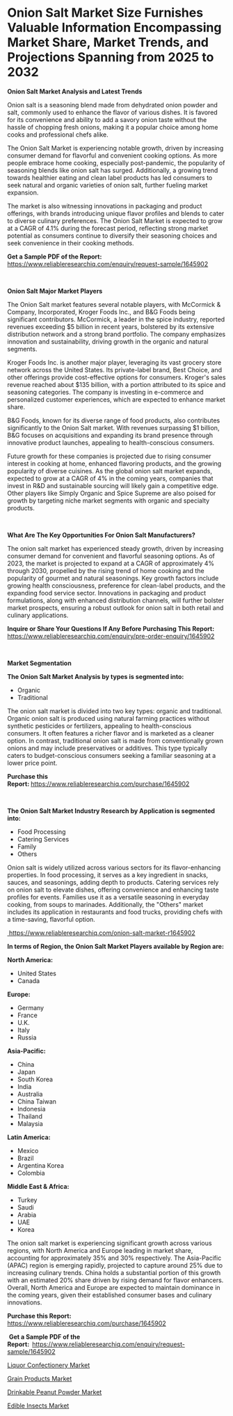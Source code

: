 <p><h1>Onion Salt Market Size Furnishes Valuable Information Encompassing Market Share, Market Trends, and Projections Spanning from 2025 to 2032</h1></p><p><strong>Onion Salt Market Analysis and Latest Trends</strong></p>
<p><p>Onion salt is a seasoning blend made from dehydrated onion powder and salt, commonly used to enhance the flavor of various dishes. It is favored for its convenience and ability to add a savory onion taste without the hassle of chopping fresh onions, making it a popular choice among home cooks and professional chefs alike.</p><p>The Onion Salt Market is experiencing notable growth, driven by increasing consumer demand for flavorful and convenient cooking options. As more people embrace home cooking, especially post-pandemic, the popularity of seasoning blends like onion salt has surged. Additionally, a growing trend towards healthier eating and clean label products has led consumers to seek natural and organic varieties of onion salt, further fueling market expansion.</p><p>The market is also witnessing innovations in packaging and product offerings, with brands introducing unique flavor profiles and blends to cater to diverse culinary preferences. The Onion Salt Market is expected to grow at a CAGR of 4.1% during the forecast period, reflecting strong market potential as consumers continue to diversify their seasoning choices and seek convenience in their cooking methods.</p></p>
<p><strong>Get a Sample PDF of the Report:&nbsp;</strong> <a href="https://www.reliableresearchiq.com/enquiry/request-sample/1645902?utm_campaign=1123&utm_medium=2&utm_source=Github&utm_content=ia&utm_term=14022025&utm_id=onion-salt">https://www.reliableresearchiq.com/enquiry/request-sample/1645902</a></p>
<p>&nbsp;</p>
<p><strong>Onion Salt Major Market Players</strong></p>
<p><p>The Onion Salt market features several notable players, with McCormick & Company, Incorporated, Kroger Foods Inc., and B&G Foods being significant contributors. McCormick, a leader in the spice industry, reported revenues exceeding $5 billion in recent years, bolstered by its extensive distribution network and a strong brand portfolio. The company emphasizes innovation and sustainability, driving growth in the organic and natural segments.</p><p>Kroger Foods Inc. is another major player, leveraging its vast grocery store network across the United States. Its private-label brand, Best Choice, and other offerings provide cost-effective options for consumers. Kroger's sales revenue reached about $135 billion, with a portion attributed to its spice and seasoning categories. The company is investing in e-commerce and personalized customer experiences, which are expected to enhance market share.</p><p>B&G Foods, known for its diverse range of food products, also contributes significantly to the Onion Salt market. With revenues surpassing $1 billion, B&G focuses on acquisitions and expanding its brand presence through innovative product launches, appealing to health-conscious consumers.</p><p>Future growth for these companies is projected due to rising consumer interest in cooking at home, enhanced flavoring products, and the growing popularity of diverse cuisines. As the global onion salt market expands, expected to grow at a CAGR of 4% in the coming years, companies that invest in R&D and sustainable sourcing will likely gain a competitive edge. Other players like Simply Organic and Spice Supreme are also poised for growth by targeting niche market segments with organic and specialty products.</p></p>
<p>&nbsp;</p>
<p><strong>What Are The Key Opportunities For Onion Salt Manufacturers?</strong></p>
<p><p>The onion salt market has experienced steady growth, driven by increasing consumer demand for convenient and flavorful seasoning options. As of 2023, the market is projected to expand at a CAGR of approximately 4% through 2030, propelled by the rising trend of home cooking and the popularity of gourmet and natural seasonings. Key growth factors include growing health consciousness, preference for clean-label products, and the expanding food service sector. Innovations in packaging and product formulations, along with enhanced distribution channels, will further bolster market prospects, ensuring a robust outlook for onion salt in both retail and culinary applications.</p></p>
<p><strong>Inquire or Share Your Questions If Any Before Purchasing This Report:</strong> <a href="https://www.reliableresearchiq.com/enquiry/pre-order-enquiry/1645902?utm_campaign=1123&utm_medium=2&utm_source=Github&utm_content=ia&utm_term=14022025&utm_id=onion-salt">https://www.reliableresearchiq.com/enquiry/pre-order-enquiry/1645902</a></p>
<p>&nbsp;</p>
<p><strong>Market Segmentation</strong></p>
<p><strong>The Onion Salt Market Analysis by types is segmented into:</strong></p>
<p><ul><li>Organic</li><li>Traditional</li></ul></p>
<p><p>The onion salt market is divided into two key types: organic and traditional. Organic onion salt is produced using natural farming practices without synthetic pesticides or fertilizers, appealing to health-conscious consumers. It often features a richer flavor and is marketed as a cleaner option. In contrast, traditional onion salt is made from conventionally grown onions and may include preservatives or additives. This type typically caters to budget-conscious consumers seeking a familiar seasoning at a lower price point.</p></p>
<p><strong>Purchase this Report:&nbsp;</strong><a href="https://www.reliableresearchiq.com/purchase/1645902?utm_campaign=1123&utm_medium=2&utm_source=Github&utm_content=ia&utm_term=14022025&utm_id=onion-salt">https://www.reliableresearchiq.com/purchase/1645902</a></p>
<p>&nbsp;</p>
<p><strong>The Onion Salt Market Industry Research by Application is segmented into:</strong></p>
<p><ul><li>Food Processing</li><li>Catering Services</li><li>Family</li><li>Others</li></ul></p>
<p><p>Onion salt is widely utilized across various sectors for its flavor-enhancing properties. In food processing, it serves as a key ingredient in snacks, sauces, and seasonings, adding depth to products. Catering services rely on onion salt to elevate dishes, offering convenience and enhancing taste profiles for events. Families use it as a versatile seasoning in everyday cooking, from soups to marinades. Additionally, the "Others" market includes its application in restaurants and food trucks, providing chefs with a time-saving, flavorful option.</p></p>
<p><a href="https://www.reliableresearchiq.com/onion-salt-market-r1645902?utm_campaign=1123&utm_medium=2&utm_source=Github&utm_content=ia&utm_term=14022025&utm_id=onion-salt">&nbsp;https://www.reliableresearchiq.com/onion-salt-market-r1645902</a></p>
<p><strong>In terms of Region, the Onion Salt Market Players available by Region are:</strong></p>
<p>
    <p> <strong> North America: </strong>
        <ul>
            <li>United States</li>
            <li>Canada</li>
        </ul>
        </p> 
    <p> <strong> Europe: </strong>
        <ul>
            <li>Germany</li>
            <li>France</li>
            <li>U.K.</li>
            <li>Italy</li>
            <li>Russia</li>
        </ul>
        </p> 
    <p> <strong> Asia-Pacific: </strong>
        <ul>
            <li>China</li>
            <li>Japan</li>
            <li>South Korea</li>
            <li>India</li>
            <li>Australia</li>
            <li>China Taiwan</li>
            <li>Indonesia</li>
            <li>Thailand</li>
            <li>Malaysia</li>
        </ul>
        </p> 
    <p> <strong> Latin America: </strong>
        <ul>
            <li>Mexico</li>
            <li>Brazil</li>
            <li>Argentina Korea</li>
            <li>Colombia</li>
        </ul>
        </p> 
    <p> <strong> Middle East & Africa: </strong>
        <ul>
            <li>Turkey</li>
            <li>Saudi</li>
            <li>Arabia</li>
            <li>UAE</li>
            <li>Korea</li>
        </ul>
    </p>
    </p>
<p><p>The onion salt market is experiencing significant growth across various regions, with North America and Europe leading in market share, accounting for approximately 35% and 30% respectively. The Asia-Pacific (APAC) region is emerging rapidly, projected to capture around 25% due to increasing culinary trends. China holds a substantial portion of this growth with an estimated 20% share driven by rising demand for flavor enhancers. Overall, North America and Europe are expected to maintain dominance in the coming years, given their established consumer bases and culinary innovations.</p></p>
<p><strong>Purchase this Report: </strong><a href="https://www.reliableresearchiq.com/purchase/1645902?utm_campaign=1123&utm_medium=2&utm_source=Github&utm_content=ia&utm_term=14022025&utm_id=onion-salt">https://www.reliableresearchiq.com/purchase/1645902</a></p>
<p>&nbsp;<strong>Get a Sample PDF of the Report:&nbsp;&nbsp;</strong><a href="https://www.reliableresearchiq.com/enquiry/request-sample/1645902?utm_campaign=1123&utm_medium=2&utm_source=Github&utm_content=ia&utm_term=14022025&utm_id=onion-salt">https://www.reliableresearchiq.com/enquiry/request-sample/1645902</a></p>
<p><strong></strong></p>
<p><p><a href="https://github.com/tanckfelli84/Market-Research-Report-List-1/blob/main/liquor-confectionery-market.md?utm_campaign=1123&utm_medium=2&utm_source=Github&utm_content=ia&utm_term=14022025&utm_id=onion-salt">Liquor Confectionery Market</a></p><p><a href="https://github.com/wakerizaak8g/Market-Research-Report-List-1/blob/main/grain-products-market.md?utm_campaign=1123&utm_medium=2&utm_source=Github&utm_content=ia&utm_term=14022025&utm_id=onion-salt">Grain Products Market</a></p><p><a href="https://github.com/gyenesephacy/Market-Research-Report-List-1/blob/main/drinkable-peanut-powder-market.md?utm_campaign=1123&utm_medium=2&utm_source=Github&utm_content=ia&utm_term=14022025&utm_id=onion-salt">Drinkable Peanut Powder Market</a></p><p><a href="https://github.com/tsininazzy/Market-Research-Report-List-1/blob/main/edible-insects-market.md?utm_campaign=1123&utm_medium=2&utm_source=Github&utm_content=ia&utm_term=14022025&utm_id=onion-salt">Edible Insects Market</a></p></p>